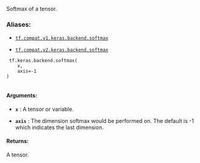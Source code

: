 Softmax of a tensor.



### Aliases:

- [ `tf.compat.v1.keras.backend.softmax` ](/api_docs/python/tf/keras/backend/softmax)

- [ `tf.compat.v2.keras.backend.softmax` ](/api_docs/python/tf/keras/backend/softmax)



```
 tf.keras.backend.softmax(
    x,
    axis=-1
)
 
```



#### Arguments:

- **`x`** : A tensor or variable.

- **`axis`** : The dimension softmax would be performed on.
The default is -1 which indicates the last dimension.



#### Returns:
A tensor.

